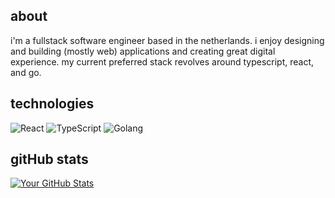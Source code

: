 ## about

i'm a fullstack software engineer based in the netherlands. i enjoy designing and building (mostly web) applications and creating great digital experience. my current preferred stack revolves around typescript, react, and go.

## technologies

![React](https://img.shields.io/badge/-React-333333?style=flat&logo=react)
![TypeScript](https://img.shields.io/badge/-TypeScript-333333?style=flat&logo=typescript)
![Golang](https://img.shields.io/badge/-Golang-333333?style=flat&logo=go)

## gitHub stats

[![Your GitHub Stats](https://github-readme-stats.vercel.app/api?username=arvindeva&show_icons=true&hide_title=true)](https://github.com/arvindeva)

